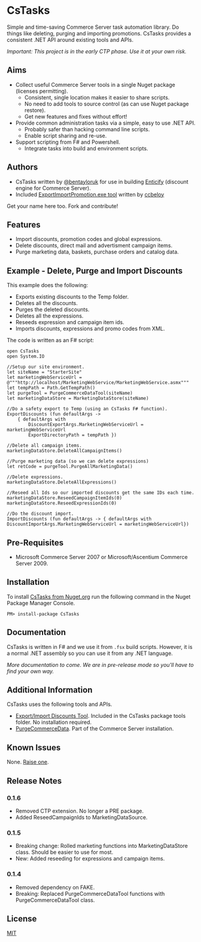# CsTasks

Simple and time-saving Commerce Server task automation library.  Do things like deleting, purging and importing promotions.  CsTasks provides a consistent .NET API around existing tools and APIs.  

*Important:  This project is in the early CTP phase.  Use it at your own risk.*

## Aims

* Collect useful Commerce Server tools in a single Nuget package (licenses permitting).
    * Consistent, single location makes it easier to share scripts.
    * No need to add tools to source control (as can use Nuget package restore).
    * Get new features and fixes without effort!
* Provide common administration tasks via a simple, easy to use .NET API.
    * Probably safer than hacking command line scripts.
    * Enable script sharing and re-use.
* Support scripting from F# and Powershell.
    * Integrate tasks into build and environment scripts.

## Authors

* CsTasks written by [@bentayloruk](http://twitter.com/bentayloruk) for use in building [Enticify](http://www.enticify.com/) (discount engine for Commerce Server).
* Included [ExportImportPromotion.exe tool](http://archive.msdn.microsoft.com/ExportImportDiscount) written by [ccbeloy](http://archive.msdn.microsoft.com/UserAccount/UserProfile.aspx?UserName=ccbeloy)

Get your name here too.  Fork and contribute!

## Features

* Import discounts, promotion codes and global expressions.
* Delete discounts, direct mail and advertisment campaign items.
* Purge marketing data, baskets, purchase orders and catalog data.

## Example - Delete, Purge and Import Discounts

This example does the following:

- Exports existing discounts to the Temp folder.
- Deletes all the discounts.
- Purges the deleted discounts.
- Deletes all the expressions.
- Reseeds expression and campaign item ids.
- Imports discounts, expressions and promo codes from XML.

The code is written as an F# script:
	
	open CsTasks
	open System.IO
	
	//Setup our site environment.
	let siteName = "StarterSite"
	let marketingWebServiceUrl = @"""http://localhost/MarketingWebService/MarketingWebService.asmx""" 
	let tempPath = Path.GetTempPath()
	let purgeTool = PurgeCommerceDataTool(siteName)
	let marketingDataStore = MarketingDataStore(siteName)
	
	//Do a safety export to Temp (using an CsTasks F# function).
	ExportDiscounts (fun defaultArgs ->
	    { defaultArgs with
	        DiscountExportArgs.MarketingWebServiceUrl = marketingWebServiceUrl
	        ExportDirectoryPath = tempPath })
	
	//Delete all campaign items.
	marketingDataStore.DeleteAllCampaignItems()
	
	//Purge marketing data (so we can delete expressions)
	let retCode = purgeTool.PurgeAllMarketingData()
	
	//Delete expressions.
	marketingDataStore.DeleteAllExpressions()
	
	//Reseed all Ids so our imported discounts get the same IDs each time.
	marketingDataStore.ReseedCampaignItemIds(0)
	marketingDataStore.ReseedExpressionIds(0)
	
	//Do the discount import.
	ImportDiscounts (fun defaultArgs -> { defaultArgs with DiscountImportArgs.MarketingWebServiceUrl = marketingWebServiceUrl})
	
## Pre-Requisites

* Microsoft Commerce Server 2007 or Microsoft/Ascentium Commerce Server 2009.

## Installation

To install [CsTasks from Nuget.org](https://nuget.org/packages/CsTasks/) run the following command in the Nuget Package Manager Console.

`PM> install-package CsTasks`
 
## Documentation

CsTasks is written in F# and we use it from `.fsx` build scripts.  However, it is a normal .NET assembly so you can use it from any .NET language.

*More documentation to come.  We are in pre-release mode so you'll have to find your own way.*

## Additional Information

CsTasks uses the following tools and APIs.  

* [Export/Import Discounts Tool](http://archive.msdn.microsoft.com/ExportImportDiscount).  Included in the CsTasks package tools folder.  No installation required.
* [PurgeCommerceData](http://msdn.microsoft.com/en-us/library/cc515165.aspx#PurgeCommerceData).  Part of the Commerce Server installation.

## Known Issues

None.  [Raise one](https://github.com/enticify/CsTasks/issues).

## Release Notes

### 0.1.6

* Removed CTP extension.  No longer a PRE package.
* Added ReseedCampaignIds to MarketingDataSource.

### 0.1.5

* Breaking change:  Rolled marketing functions into MarketingDataStore class.  Should be easier to use for most.
* New:  Added reseeding for expressions and campaign items.

### 0.1.4

* Removed dependency on FAKE.
* Breaking:  Replaced PurgeCommerceDataTool functions with PurgeCommerceDataTool class.

## License

[MIT](https://github.com/enticify/CsSpy/blob/master/LICENSE.md)

